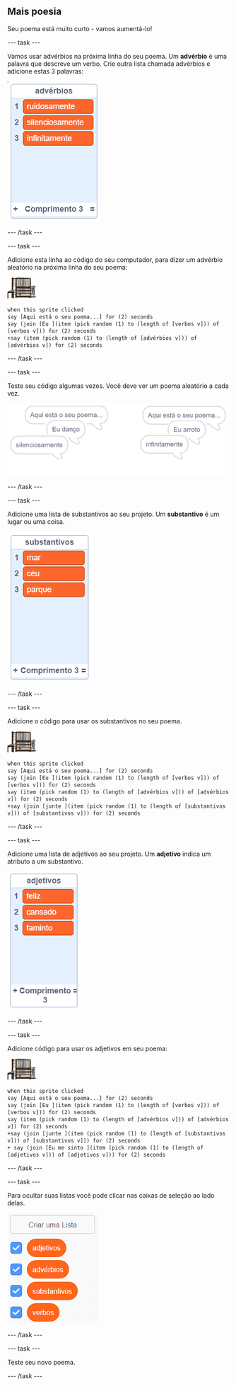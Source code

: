 ## Mais poesia

Seu poema está muito curto - vamos aumentá-lo!

--- task ---

Vamos usar advérbios na próxima linha do seu poema. Um **advérbio** é uma palavra que descreve um verbo. Crie outra lista chamada advérbios e adicione estas 3 palavras:

![lista com as palavras ruidosamente, silenciosamente e infinitamente](images/poetry-adverbs.png)

--- /task ---

--- task ---

Adicione esta linha ao código do seu computador, para dizer um advérbio aleatório na próxima linha do seu poema:

![ator Computador](images/computer-sprite.png)

```blocks3
when this sprite clicked
say [Aqui está o seu poema...] for (2) seconds
say (join [Eu ](item (pick random (1) to (length of [verbos v])) of [verbos v])) for (2) seconds
+say (item (pick random (1) to (length of [advérbios v])) of [advérbios v]) for (2) seconds
```

--- /task ---

--- task ---

Teste seu código algumas vezes. Você deve ver um poema aleatório a cada vez.

![balões de fala aleatórias com advérbios](images/poetry-adverb-test.png)

--- /task ---

--- task ---

Adicione uma lista de substantivos ao seu projeto. Um **substantivo** é um lugar ou uma coisa.

![uma lista de substantivos com as palavras mar, lua, árvore](images/poetry-nouns.png)

--- /task ---

--- task ---

Adicione o código para usar os substantivos no seu poema.

![ator Computador](images/computer-sprite.png)

```blocks3
when this sprite clicked
say [Aqui está o seu poema...] for (2) seconds
say (join [Eu ](item (pick random (1) to (length of [verbos v])) of [verbos v])) for (2) seconds
say (item (pick random (1) to (length of [advérbios v])) of [advérbios v]) for (2) seconds
+say (join [junte ](item (pick random (1) to (length of [substantivos v])) of [substantivos v])) for (2) seconds
```

--- /task ---

--- task ---

Adicione uma lista de adjetivos ao seu projeto. Um **adjetivo** indica um atributo a um substantivo.

![uma lista de adjetivos: feliz, cansado, com fome](images/poetry-adjectives.png)

--- /task ---

--- task ---

Adicione código para usar os adjetivos em seu poema:

![ator Computador](images/computer-sprite.png)

```blocks3
when this sprite clicked
say [Aqui está o seu poema...] for (2) seconds
say (join [Eu ](item (pick random (1) to (length of [verbos v])) of [verbos v])) for (2) seconds
say (item (pick random (1) to (length of [advérbios v])) of [advérbios v]) for (2) seconds
+say (join [junte ](item (pick random (1) to (length of [substantivos v])) of [substantivos v])) for (2) seconds
+ say (join [Eu me sinto ](item (pick random (1) to (length of [adjetivos v])) of [adjetivos v])) for (2) seconds
```

--- /task ---

--- task ---

Para ocultar suas listas você pode clicar nas caixas de seleção ao lado delas.

![lista de variáveis com as caixas de seleção selecionadas](images/poetry-lists-tick.png)

--- /task ---

--- task ---

Teste seu novo poema.

--- /task ---